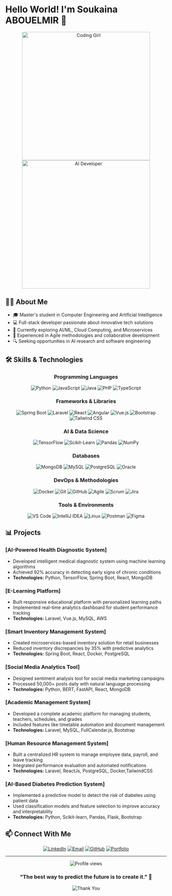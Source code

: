 # Hello World! I'm Soukaina ABOUELMIR 👋
<div align="center">
  <img src="https://media.giphy.com/media/L1R1tvI9svkIWwpVYr/giphy.gif" alt="Coding Girl" width="400" />
  <img src="https://media.giphy.com/media/3oKIPEqDGUULpEU0aQ/giphy.gif" alt="AI Developer" width="400" />

</div>

  
 

</div>

## 👩‍🎓 About Me

- 🎓 Master's student in Computer Engineering and Artificial Intelligence 
- 💻 Full-stack developer passionate about innovative tech solutions
- 🌱 Currently exploring AI/ML, Cloud Computing, and Microservices
- 🚀 Experienced in Agile methodologies and collaborative development
- 🔍 Seeking opportunities in AI research and software engineering

## 🛠️ Skills & Technologies

<div align="center">

### Programming Languages
![Python](https://img.shields.io/badge/-Python-3776AB?style=for-the-badge&logo=python&logoColor=white)
![JavaScript](https://img.shields.io/badge/-JavaScript-F7DF1E?style=for-the-badge&logo=javascript&logoColor=black)
![Java](https://img.shields.io/badge/-Java-007396?style=for-the-badge&logo=openjdk&logoColor=white)
![PHP](https://img.shields.io/badge/-PHP-777BB4?style=for-the-badge&logo=php&logoColor=white)
![TypeScript](https://img.shields.io/badge/-TypeScript-3178C6?style=for-the-badge&logo=typescript&logoColor=white)

### Frameworks & Libraries
![Spring Boot](https://img.shields.io/badge/-Spring%20Boot-6DB33F?style=for-the-badge&logo=spring-boot&logoColor=white)
![Laravel](https://img.shields.io/badge/-Laravel-FF2D20?style=for-the-badge&logo=laravel&logoColor=white)
![React](https://img.shields.io/badge/-React-61DAFB?style=for-the-badge&logo=react&logoColor=black)
![Angular](https://img.shields.io/badge/-Angular-DD0031?style=for-the-badge&logo=angular&logoColor=white)
![Vue.js](https://img.shields.io/badge/-Vue.js-4FC08D?style=for-the-badge&logo=vue.js&logoColor=white)
![Bootstrap](https://img.shields.io/badge/-Bootstrap-7952B3?style=for-the-badge&logo=bootstrap&logoColor=white)
![Tailwind CSS](https://img.shields.io/badge/-Tailwind_CSS-38B2AC?style=for-the-badge&logo=tailwind-css&logoColor=white)

### AI & Data Science
![TensorFlow](https://img.shields.io/badge/-TensorFlow-FF6F00?style=for-the-badge&logo=tensorflow&logoColor=white)
![Scikit-Learn](https://img.shields.io/badge/-Scikit--Learn-F7931E?style=for-the-badge&logo=scikit-learn&logoColor=white)
![Pandas](https://img.shields.io/badge/-Pandas-150458?style=for-the-badge&logo=pandas&logoColor=white)
![NumPy](https://img.shields.io/badge/-NumPy-013243?style=for-the-badge&logo=numpy&logoColor=white)

### Databases
![MongoDB](https://img.shields.io/badge/-MongoDB-47A248?style=for-the-badge&logo=mongodb&logoColor=white)
![MySQL](https://img.shields.io/badge/-MySQL-4479A1?style=for-the-badge&logo=mysql&logoColor=white)
![PostgreSQL](https://img.shields.io/badge/-PostgreSQL-336791?style=for-the-badge&logo=postgresql&logoColor=white)
![Oracle](https://img.shields.io/badge/-Oracle-F80000?style=for-the-badge&logo=oracle&logoColor=white)

### DevOps & Methodologies
![Docker](https://img.shields.io/badge/-Docker-2496ED?style=for-the-badge&logo=docker&logoColor=white)
![Git](https://img.shields.io/badge/-Git-F05032?style=for-the-badge&logo=git&logoColor=white)
![GitHub](https://img.shields.io/badge/-GitHub-181717?style=for-the-badge&logo=github&logoColor=white)
![Agile](https://img.shields.io/badge/-Agile-009FDA?style=for-the-badge&logo=agile&logoColor=white)
![Scrum](https://img.shields.io/badge/-Scrum-009FDA?style=for-the-badge&logo=scrumalliance&logoColor=white)
![Jira](https://img.shields.io/badge/-Jira-0052CC?style=for-the-badge&logo=jira&logoColor=white)

### Tools & Environments
![VS Code](https://img.shields.io/badge/-VS%20Code-007ACC?style=for-the-badge&logo=visual-studio-code&logoColor=white)
![IntelliJ IDEA](https://img.shields.io/badge/-IntelliJ_IDEA-000000?style=for-the-badge&logo=intellij-idea&logoColor=white)
![Linux](https://img.shields.io/badge/-Linux-FCC624?style=for-the-badge&logo=linux&logoColor=black)
![Postman](https://img.shields.io/badge/-Postman-FF6C37?style=for-the-badge&logo=postman&logoColor=white)
![Figma](https://img.shields.io/badge/-Figma-F24E1E?style=for-the-badge&logo=figma&logoColor=white)

</div>

## 📊 Projects

### [AI-Powered Health Diagnostic System]
- Developed intelligent medical diagnostic system using machine learning algorithms
- Achieved 92% accuracy in detecting early signs of chronic conditions
- **Technologies:** Python, TensorFlow, Spring Boot, React, MongoDB

### [E-Learning Platform]
- Built responsive educational platform with personalized learning paths
- Implemented real-time analytics dashboard for student performance tracking
- **Technologies:** Laravel, Vue.js, MySQL, AWS

### [Smart Inventory Management System]
- Created microservices-based inventory solution for retail businesses
- Reduced inventory discrepancies by 35% with predictive analytics
- **Technologies:** Spring Boot, React, Docker, PostgreSQL

### [Social Media Analytics Tool]
- Designed sentiment analysis tool for social media marketing campaigns
- Processed 50,000+ posts daily with natural language processing
- **Technologies:** Python, BERT, FastAPI, React, MongoDB

### [Academic Management System]
- Developed a complete academic platform for managing students, teachers, schedules, and grades
- Included features like timetable automation and document management
- **Technologies:** Laravel, MySQL, FullCalendar.js, Bootstrap

### [Human Resource Management System]
- Built a centralized HR system to manage employee data, payroll, and leave tracking
- Integrated performance evaluation and automated notifications
- **Technologies:** Laravel, ReactJs, PostgreSQL, Docker,TailwindCSS

### [AI-Based Diabetes Prediction System]
- Implemented a predictive model to detect the risk of diabetes using patient data
- Used classification models and feature selection to improve accuracy and interpretability
- **Technologies:** Python, Scikit-learn, Pandas, Flask, Bootstrap






## 📫 Connect With Me

<div align="center">
  
[![LinkedIn](https://img.shields.io/badge/-LinkedIn-0077B5?style=for-the-badge&logo=linkedin&logoColor=white)](https://www.linkedin.com/in/soukaina-abouelmir-120aa527b/)
[![Email](https://img.shields.io/badge/-Email-D14836?style=for-the-badge&logo=gmail&logoColor=white)](mailto:abouelmirsoukaina2@gmail.com)
[![GitHub](https://img.shields.io/badge/-GitHub-181717?style=for-the-badge&logo=github&logoColor=white)](https://github.com/Soukainaabouelmir)
[![Portfolio](https://img.shields.io/badge/-Portfolio-000000?style=for-the-badge&logo=notion&logoColor=white)](https://soukaabou.com)

</div>

---

<div align="center">
  <img src="https://komarev.com/ghpvc/?username=abouelmirsoukaina&color=blueviolet&style=for-the-badge" alt="Profile views" />
  
  ### "The best way to predict the future is to create it." 🚀
  
  ![Thank You](https://img.shields.io/badge/Thank_You_For_Visiting!-FF69B4?style=for-the-badge)
</div>
